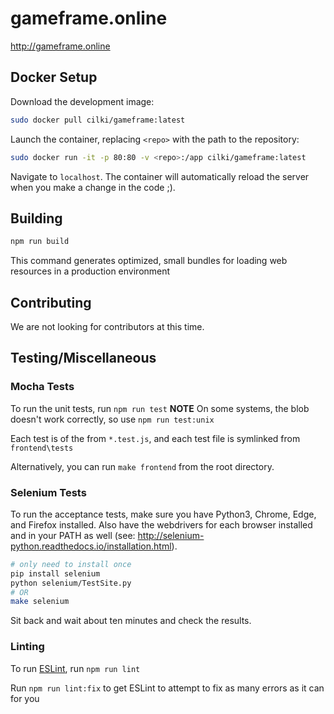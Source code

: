 # gameframe.online

<http://gameframe.online>

## Docker Setup

Download the development image:

```bash
sudo docker pull cilki/gameframe:latest
```

Launch the container, replacing `<repo>` with the path to the repository:

```bash
sudo docker run -it -p 80:80 -v <repo>:/app cilki/gameframe:latest
```

Navigate to `localhost`. The container will automatically reload the server when you make a change in the code ;).

## Building

```bash
npm run build
```

This command generates optimized, small bundles for loading web resources in a production environment

## Contributing

We are not looking for contributors at this time.

## Testing/Miscellaneous

### Mocha Tests

To run the unit tests, run `npm run test`
**NOTE** On some systems, the blob doesn't work correctly, so use `npm run test:unix`

Each test is of the from `*.test.js`, and each test file is symlinked from `frontend\tests`

Alternatively, you can run `make frontend` from the root directory.

### Selenium Tests

To run the acceptance tests, make sure you have Python3, Chrome, Edge, and Firefox installed.
Also have the webdrivers for each browser installed and in your PATH as well (see: <http://selenium-python.readthedocs.io/installation.html>).

```bash
# only need to install once
pip install selenium
python selenium/TestSite.py
# OR
make selenium
```

Sit back and wait about ten minutes and check the results.

### Linting

To run [ESLint](https://eslint.org/), run `npm run lint`

Run `npm run lint:fix` to get ESLint to attempt to fix as many errors as it can for you
